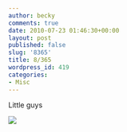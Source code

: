 ```yaml
---
author: becky
comments: true
date: 2010-07-23 01:46:30+00:00
layout: post
published: false
slug: '8365'
title: 8/365
wordpress_id: 419
categories:
- Misc
---
```


Little guys


[![](http://beta.beckyjenson.com/wp-content/uploads/2010/07/blog-July10-00017.jpg)](http://beta.beckyjenson.com/wp-content/uploads/2010/07/blog-July10-00017.jpg)
